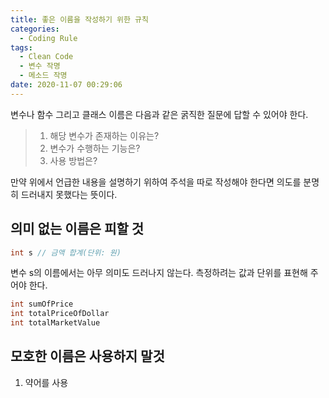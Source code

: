 ```yaml
---
title: 좋은 이름을 작성하기 위한 규칙
categories:
  - Coding Rule
tags:
  - Clean Code
  - 변수 작명
  - 메소드 작명
date: 2020-11-07 00:29:06
---
```


변수나 함수 그리고 클래스 이름은 다음과 같은 굵직한 질문에 답할 수 있어야 한다.<br>

>1. 해당 변수가 존재하는 이유는? 
>2. 변수가 수행하는 기능은?
>3. 사용 방법은?

만약 위에서 언급한 내용을 설명하기 위하여 주석을 따로 작성해야 한다면 의도를 분명히 드러내지 못했다는 뜻이다.<br>
## 의미 없는 이름은 피할 것
```java
int s // 금액 합계(단위: 원) 
```
변수 s의 이름에서는 아무 의미도 드러나지 않는다. 측정하려는 값과 단위를 표현해 주어야 한다.
```java 
int sumOfPrice
int totalPriceOfDollar
int totalMarketValue
```
## 모호한 이름은 사용하지 말것
1. 약어를 사용

     
